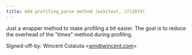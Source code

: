 ```yaml
---
title: Add profiling_parse method (wikitext, c712074)
---
```


Just a wrapper method to make profiling a bit easier. The goal is to reduce the overhead of the "times" method during profiling.

Signed-off-by: Wincent Colaiuta &lt;win@wincent.com&gt;
